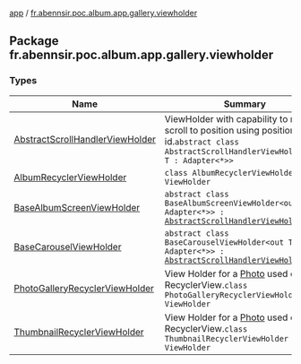 [app](../index.md) / [fr.abennsir.poc.album.app.gallery.viewholder](./index.md)

## Package fr.abennsir.poc.album.app.gallery.viewholder

### Types

| Name | Summary |
|---|---|
| [AbstractScrollHandlerViewHolder](-abstract-scroll-handler-view-holder/index.md) | ViewHolder with capability to manage scroll to position using position or id.`abstract class AbstractScrollHandlerViewHolder<out T : Adapter<*>>` |
| [AlbumRecyclerViewHolder](-album-recycler-view-holder/index.md) | `class AlbumRecyclerViewHolder : ViewHolder` |
| [BaseAlbumScreenViewHolder](-base-album-screen-view-holder/index.md) | `abstract class BaseAlbumScreenViewHolder<out T : Adapter<*>> : `[`AbstractScrollHandlerViewHolder`](-abstract-scroll-handler-view-holder/index.md)`<T>` |
| [BaseCarouselViewHolder](-base-carousel-view-holder/index.md) | `abstract class BaseCarouselViewHolder<out T : Adapter<*>> : `[`AbstractScrollHandlerViewHolder`](-abstract-scroll-handler-view-holder/index.md)`<T>` |
| [PhotoGalleryRecyclerViewHolder](-photo-gallery-recycler-view-holder/index.md) | View Holder for a [Photo](#) used on RecyclerView.`class PhotoGalleryRecyclerViewHolder : ViewHolder` |
| [ThumbnailRecyclerViewHolder](-thumbnail-recycler-view-holder/index.md) | View Holder for a [Photo](#) used on RecyclerView.`class ThumbnailRecyclerViewHolder : ViewHolder` |
